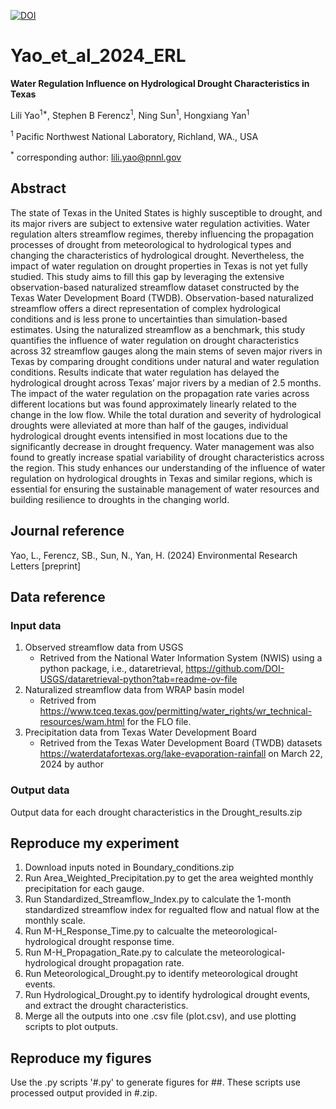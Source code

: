 [![DOI](https://zenodo.org/badge/265254045.svg)](https://zenodo.org/doi/10.5281/zenodo.10442485)

# Yao_et_al_2024_ERL
**Water Regulation Influence on Hydrological Drought Characteristics in Texas**  
  
Lili Yao<sup>1*</sup>, Stephen B Ferencz<sup>1</sup>, Ning Sun<sup>1</sup>, Hongxiang Yan<sup>1</sup>  
  
<sup>1</sup> Pacific Northwest National Laboratory, Richland, WA., USA  
  
<sup>*</sup> corresponding author: lili.yao@pnnl.gov

## Abstract
The state of Texas in the United States is highly susceptible to drought, and its major rivers are subject to extensive water regulation activities. Water regulation alters streamflow regimes, thereby influencing the propagation processes of drought from meteorological to hydrological types and changing the characteristics of hydrological drought. Nevertheless, the impact of water regulation on drought properties in Texas is not yet fully studied. This study aims to fill this gap by leveraging the extensive observation-based naturalized streamflow dataset constructed by the Texas Water Development Board (TWDB). Observation-based naturalized streamflow offers a direct representation of complex hydrological conditions and is less prone to uncertainties than simulation-based estimates. Using the naturalized streamflow as a benchmark, this study quantifies the influence of water regulation on drought characteristics across 32 streamflow gauges along the main stems of seven major rivers in Texas by comparing drought conditions under natural and water regulation conditions. Results indicate that water regulation has delayed the hydrological drought across Texas’ major rivers by a median of 2.5 months. The impact of the water regulation on the propagation rate varies across different locations but was found approximately linearly related to the change in the low flow. While the total duration and severity of hydrological droughts were alleviated at more than half of the gauges, individual hydrological drought events intensified in most locations due to the significantly decrease in drought frequency. Water management was also found to greatly increase spatial variability of drought characteristics across the region. This study enhances our understanding of the influence of water regulation on hydrological droughts in Texas and similar regions, which is essential for ensuring the sustainable management of water resources and building resilience to droughts in the changing world.

## Journal reference
Yao, L., Ferencz, SB., Sun, N., Yan, H. (2024) Environmental Research Letters [preprint]

## Data reference  
### Input data  

1. Observed streamflow data from USGS
   * Retrived from the National Water Information System (NWIS) using a python package, i.e., dataretrieval, https://github.com/DOI-USGS/dataretrieval-python?tab=readme-ov-file
3. Naturalized streamflow data from WRAP basin model
   * Retrived from https://www.tceq.texas.gov/permitting/water_rights/wr_technical-resources/wam.html for the FLO file.
5. Precipitation data from Texas Water Development Board
   * Retrived from the Texas Water Development Board (TWDB) datasets https://waterdatafortexas.org/lake-evaporation-rainfall on March 22, 2024 by author

### Output data
Output data for each drought characteristics in the Drought_results.zip


## Reproduce my experiment
1. Download inputs noted in Boundary_conditions.zip
2. Run Area_Weighted_Precipitation.py to get the area weighted monthly precipitation for each gauge.
3. Run Standardized_Streamflow_Index.py to calculate the 1-month standardized streamflow index for regualted flow and natual flow at the monthly scale.
4. Run M-H_Response_Time.py to calcualte the meteorological-hydrological drought response time.
5. Run M-H_Propagation_Rate.py to calculate the meteorological-hydrological drought propagation rate.
6. Run Meteorological_Drought.py to identify meteorological drought events.
7. Run Hydrological_Drought.py to identify hydrological drought events, and extract the drought characteristics.
8. Merge all the outputs into one .csv file (plot.csv), and use plotting scripts to plot outputs.  

## Reproduce my figures 
Use the .py scripts '#.py' to generate figures for ##. These scripts use processed output provided in #.zip.


